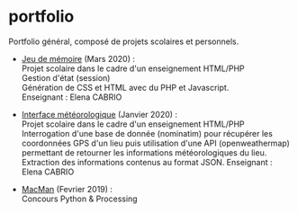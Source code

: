 # portfolio
Portfolio général, composé de projets scolaires et personnels.

* <a href="/memoryGame" title="link to project">Jeu de mémoire</a> (Mars 2020) :<br/>
Projet scolaire dans le cadre d'un enseignement HTML/PHP<br/>
Gestion d'état (session)<br/>
Génération de CSS et HTML avec du PHP et Javascript.<br/>
Enseignant : Elena CABRIO

* <a href="/infoMeteo" title="link to project">Interface météorologique</a> (Janvier 2020) :<br/>
Projet scolaire dans le cadre d'un enseignement HTML/PHP<br/>
Interrogation d'une base de donnée (nominatim) pour récupérer les coordonnées GPS d'un lieu puis utilisation d'une API (openweathermap) permettant de retourner les informations météorologiques du lieu.<br/>
Extraction des informations contenus au format JSON.
Enseignant : Elena CABRIO

* <a href="/MacMan" title="link to project">MacMan</a> (Fevrier 2019) :<br/>
Concours Python & Processing<br/>

